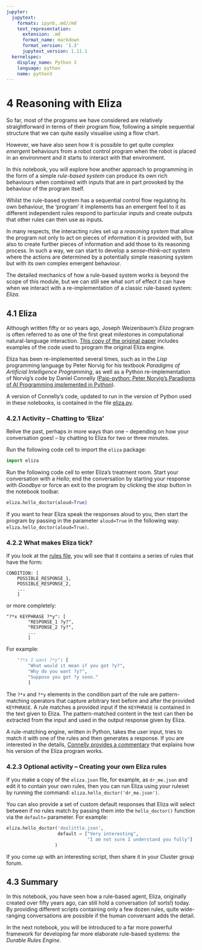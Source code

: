 ```yaml
---
jupyter:
  jupytext:
    formats: ipynb,.md//md
    text_representation:
      extension: .md
      format_name: markdown
      format_version: '1.3'
      jupytext_version: 1.11.1
  kernelspec:
    display_name: Python 3
    language: python
    name: python3
---
```


# 4 Reasoning with Eliza

So far, most of the programs we have considered are relatively straightforward in terms of their program flow, following a simple sequential structure that we can quite easily visualise using a flow chart.

However, we have also seen how it is possible to get quite complex *emergent* behaviours from a robot control program when the robot is placed in an environment and it starts to interact with that environment.

In this notebook, you will explore how another approach to programming in the form of a simple *rule-based system* can produce its own rich behaviours when combined with inputs that are in part provoked by the behaviour of the program itself.

Whilst the rule-based system has a sequential control flow regulating its own behaviour, the ‘program’ it implements has an emergent feel to it as different independent rules respond to particular inputs and create outputs that other rules can then use as inputs.

In many respects, the interacting rules set up a *reasoning system* that allow the program not only to act on pieces of information it is provided with, but also to create further pieces of information and add those to its reasoning process. In such a way, we can start to develop a *sense–think–act* system where the actions are determined by a potentially simple reasoning system but with its own complex emergent behaviour.

The detailed mechanics of how a rule-based system works is beyond the scope of this module, but we can still see what sort of effect it can have when we interact with a re-implementation of a classic rule-based system: *Eliza*.


## 4.1 Eliza

Although written fifty or so years ago, Joseph Weizenbaum’s *Eliza* program is often referred to as one of the first great milestones in computational natural-language interaction. [This copy of the original paper](https://github.com/wadetb/eliza/blob/master/p36-weizenabaum.pdf) includes examples of the code used to program the original Eliza engine.

Eliza has been re-implemented several times, such as in the *Lisp* programming language by Peter Norvig for his textbook *Paradigms of Artificial Intelligence Programming*, as well as a Python re-implementation of Norvig’s code by Daniel Connelly ([Paip-python: Peter Norvig’s Paradigms of AI Programming implemented in Python](http://dhconnelly.com/paip-python/)). 

A version of Connelly’s code, updated to run in the version of Python used in these notebooks, is contained in the file [eliza.py](eliza.py).

<!-- #region activity=true -->
### 4.2.1 Activity – Chatting to ‘Eliza’

Relive the past, perhaps in more ways than one – depending on how your conversation goes! – by chatting to Eliza for two or three minutes.

Run the following code cell to import the `eliza` package:
<!-- #endregion -->

```python
import eliza
```

Run the following code cell to enter Eliza’s treatment room. Start your conversation with a *Hello*; end the conversation by starting your response with *Goodbye* or force an exit to the program by clicking the *stop* button in the notebook toolbar.

```python activity=true
eliza.hello_doctor(aloud=True)
```

<!-- #region activity=true -->
If you want to hear Eliza speak the responses aloud to you, then start the program by passing in the parameter `aloud=True` in the following way: `eliza.hello_doctor(aloud=True)`.
<!-- #endregion -->

<!-- #region -->
### 4.2.2 What makes Eliza tick?

If you look at the [rules file](eliza.json), you will see that it contains a series of rules that have the form:

```
CONDITION: [
    POSSIBLE_RESPONSE_1,
    POSSIBLE_RESPONSE_2,
    ...
    ]
```

or more completely:

```
"?*x KEYPHRASE ?*y": [
        "RESPONSE_1 ?y?",
        "RESPONSE_2 ?y?",
        ...
        ]
```

For example:

```python
    "?*x I want ?*y": [
        "What would it mean if you got ?y?",
        "Why do you want ?y?",
        "Suppose you got ?y soon."
        ]
```

The `?*x` and `?*y` elements in the condition part of the rule are pattern-matching operators that capture arbitrary text before and after the provided `KEYPHRASE`. A rule matches a provided input if the `KEYPHRASE` is contained in the text given to Eliza. The pattern-matched content in the text can then be extracted from the input and used in the output response given by Eliza.

A rule-matching engine, written in Python, takes the user input, tries to match it with one of the rules and then generates a response. If you are interested in the details, [Connelly provides a commentary](https://dhconnelly.com/paip-python/docs/paip/eliza.html) that explains how his version of the Eliza program works.
<!-- #endregion -->

<!-- #region activity=true -->
### 4.2.3 Optional activity – Creating your own Eliza rules

If you make a copy of the `eliza.json` file, for example, as `dr_me.json` and edit it to contain your own rules, then you can run Eliza using your ruleset by running the command: `eliza.hello_doctor('dr_me.json')`.

You can also provide a set of custom default responses that Eliza will select between if no rules match by passing them into the `hello_doctor()` function via the `default=` parameter. For example:

```python
eliza.hello_doctor('doolittle.json',
                   default = ["Very interesting",
                              "I am not sure I understand you fully"]
                  )
```

If you come up with an interesting script, then share it in your Cluster group forum.
<!-- #endregion -->


## 4.3 Summary

In this notebook, you have seen how a rule-based agent, Eliza, originally created over fifty years ago, can still hold a conversation (of sorts!) today. By providing different scripts containing only a few dozen rules, quite wide-ranging conversations are possible if the human conversant adds the detail.

In the next notebook, you will be introduced to a far more powerful framework for developing far more elaborate rule-based systems: the *Durable Rules Engine*.
